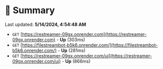 # 📖 Summary
Last updated: **5/14/2024, 4:54:48 AM**

- `GET` [https://restreamer-09gx.onrender.com](https://restreamer-09gx.onrender.com) - **Up** (303ms)
- `GET` [https://filestreambot-b5k6.onrender.com/](https://filestreambot-b5k6.onrender.com/) - **Up** (281ms)
- `GET` [https://restreamer-09gx.onrender.com/ui](https://restreamer-09gx.onrender.com/ui) - **Up** (866ms)
